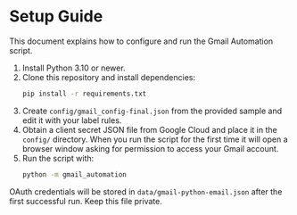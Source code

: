 # Setup Guide

This document explains how to configure and run the Gmail Automation script.

1. Install Python 3.10 or newer.
1. Clone this repository and install dependencies:
   ```bash
   pip install -r requirements.txt
   ```
1. Create `config/gmail_config-final.json` from the provided sample and edit it with
   your label rules.
1. Obtain a client secret JSON file from Google Cloud and place it in the
   `config/` directory. When you run the script for the first time it will open a
   browser window asking for permission to access your Gmail account.
1. Run the script with:
   ```bash
   python -m gmail_automation
   ```

OAuth credentials will be stored in `data/gmail-python-email.json` after the first
successful run. Keep this file private.
